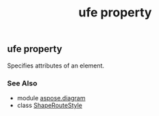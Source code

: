﻿---
title: ufe property
second_title: Aspose.Diagram for Python via .NET API References
description: 
type: docs
weight: 30
url: /python-net/aspose.diagram/shaperoutestyle/ufe/
is_root: false
---

## ufe property


Specifies attributes of an element.

### See Also
* module [aspose.diagram](../../)
* class [ShapeRouteStyle](/diagram/python-net/aspose.diagram/shaperoutestyle)
